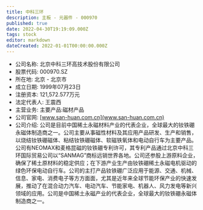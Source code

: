 ```yaml
---
title: 中科三环
description: 主板 - 元器件 - 000970
published: true
date: 2022-04-30T19:19:09.000Z
tags: stock
editor: markdown
dateCreated: 2022-01-01T00:00:00.000Z
---
```


- 公司名称: 北京中科三环高技术股份有限公司
- 股票代码: 000970.SZ
- 所在地: 北京 - 北京市
- 成立日期: 1999年07月23日
- 注册资本: 121,572.577万元
- 法定代表人: 王震西
- 主营业务: 主要产品:磁材产品
- 公司官网: [www.san-huan.com.cn](www.san-huan.com.cn)
- 公司介绍: 公司是目前中国稀土永磁材料产业的代表企业，全球最大的钕铁硼永磁体制造商之一。公司主要从事磁性材料及其应用产品研发、生产和销售，以烧结钕铁硼磁体、粘结钕铁硼磁体、软磁铁氧体和电动自行车为主要产品。公司有NEOMAX和麦格昆磁的钕铁硼专利许可，其专利产品通过北京中科三环国际贸易公司以“SANMAG”商标远销世界各地。公司还参股上游原料企业，确保了稀土原材料的稳定供应；在下游产业生产由钕铁硼稀土永磁电机驱动的绿色环保电动自行车。公司的主打产品钕铁硼广泛应用于能源、交通、机械、信息、家电、消费电子等方方面面，尤其是近年来全球节能环保产业的快速发展，推动了在混合动力汽车、电动汽车、节能家电、机器人、风力发电等新兴领域的应用。公司是中国稀土永磁产业的代表企业，全球最大的钕铁硼永磁体制造商之一。


